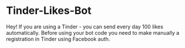 # Tinder-Likes-Bot
Hey! If you are using a Tinder - you can send every day 100 likes automatically.
Before using your bot code you need to make manually a registration in Tinder using Facebook auth.
